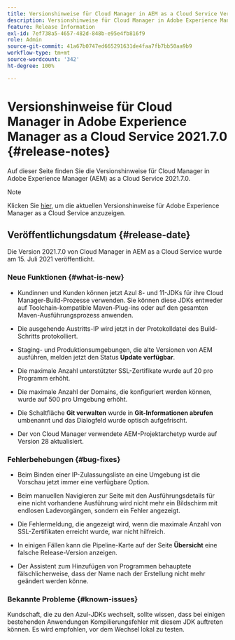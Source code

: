 ```yaml
---
title: Versionshinweise für Cloud Manager in AEM as a Cloud Service Version 2021.7.0
description: Versionshinweise für Cloud Manager in Adobe Experience Manager (AEM) as a Cloud Service, Version 2021.7.0
feature: Release Information
exl-id: 7ef738a5-4657-482d-848b-e95e4fb816f9
role: Admin
source-git-commit: 41a67b0747ed665291631de4faa7fb7bb50aa9b9
workflow-type: tm+mt
source-wordcount: '342'
ht-degree: 100%

---
```


# Versionshinweise für Cloud Manager in Adobe Experience Manager as a Cloud Service 2021.7.0 {#release-notes}

Auf dieser Seite finden Sie die Versionshinweise für Cloud Manager in Adobe Experience Manager (AEM) as a Cloud Service 2021.7.0.

>[!NOTE]
>Klicken Sie [hier](https://experienceleague.adobe.com/de/docs/experience-manager-cloud-service/content/release-notes/release-notes/release-notes-current), um die aktuellen Versionshinweise für Adobe Experience Manager as a Cloud Service anzuzeigen.

## Veröffentlichungsdatum {#release-date}

Die Version 2021.7.0 von Cloud Manager in AEM as a Cloud Service wurde am 15. Juli 2021 veröffentlicht.


### Neue Funktionen {#what-is-new}

* Kundinnen und Kunden können jetzt Azul 8- und 11-JDKs für ihre Cloud Manager-Build-Prozesse verwenden. Sie können diese JDKs entweder auf Toolchain-kompatible Maven-Plug-ins oder auf den gesamten Maven-Ausführungsprozess anwenden.

* Die ausgehende Austritts-IP wird jetzt in der Protokolldatei des Build-Schritts protokolliert.

* Staging- und Produktionsumgebungen, die alte Versionen von AEM ausführen, melden jetzt den Status **Update verfügbar**.

* Die maximale Anzahl unterstützter SSL-Zertifikate wurde auf 20 pro Programm erhöht.

* Die maximale Anzahl der Domains, die konfiguriert werden können, wurde auf 500 pro Umgebung erhöht.

* Die Schaltfläche **Git verwalten** wurde in **Git-Informationen abrufen** umbenannt und das Dialogfeld wurde optisch aufgefrischt.

* Der von Cloud Manager verwendete AEM-Projektarchetyp wurde auf Version 28 aktualisiert.

### Fehlerbehebungen {#bug-fixes}

* Beim Binden einer IP-Zulassungsliste an eine Umgebung ist die Vorschau jetzt immer eine verfügbare Option.

* Beim manuellen Navigieren zur Seite mit den Ausführungsdetails für eine nicht vorhandene Ausführung wird nicht mehr ein Bildschirm mit endlosen Ladevorgängen, sondern ein Fehler angezeigt.

* Die Fehlermeldung, die angezeigt wird, wenn die maximale Anzahl von SSL-Zertifikaten erreicht wurde, war nicht hilfreich.

* In einigen Fällen kann die Pipeline-Karte auf der Seite **Übersicht** eine falsche Release-Version anzeigen.

* Der Assistent zum Hinzufügen von Programmen behauptete fälschlicherweise, dass der Name nach der Erstellung nicht mehr geändert werden könne.

### Bekannte Probleme {#known-issues}

Kundschaft, die zu den Azul-JDKs wechselt, sollte wissen, dass bei einigen bestehenden Anwendungen Kompilierungsfehler mit diesem JDK auftreten können. Es wird empfohlen, vor dem Wechsel lokal zu testen.


